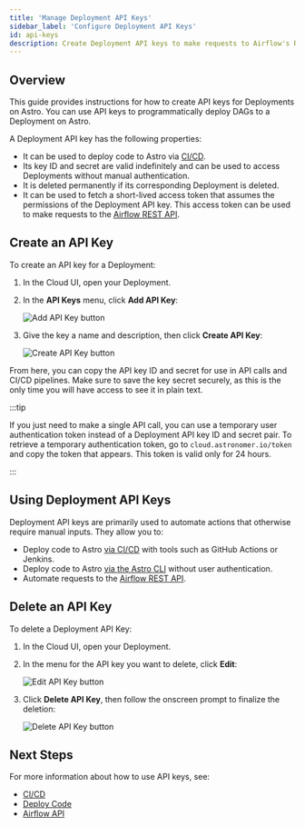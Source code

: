 ```yaml
---
title: 'Manage Deployment API Keys'
sidebar_label: 'Configure Deployment API Keys'
id: api-keys
description: Create Deployment API keys to make requests to Airflow's REST API and set up a CI/CD pipeline.
---
```


## Overview

This guide provides instructions for how to create API keys for Deployments on Astro. You can use API keys to programmatically deploy DAGs to a Deployment on Astro.

A Deployment API key has the following properties:

- It can be used to deploy code to Astro via [CI/CD](ci-cd.md).
- Its key ID and secret are valid indefinitely and can be used to access Deployments without manual authentication.
- It is deleted permanently if its corresponding Deployment is deleted.
- It can be used to fetch a short-lived access token that assumes the permissions of the Deployment API key. This access token can be used to make requests to the [Airflow REST API](airflow-api.md).

## Create an API Key

To create an API key for a Deployment:

1. In the Cloud UI, open your Deployment.
2. In the **API Keys** menu, click **Add API Key**:

    <div class="text--center">
      <img src="/img/docs/add-api-key.png" alt="Add API Key button" />
    </div>

3. Give the key a name and description, then click **Create API Key**:

    <div class="text--center">
      <img src="/img/docs/create-api-key.png" alt="Create API Key button" />
    </div>

From here, you can copy the API key ID and secret for use in API calls and CI/CD pipelines. Make sure to save the key secret securely, as this is the only time you will have access to see it in plain text.

:::tip

If you just need to make a single API call, you can use a temporary user authentication token instead of a Deployment API key ID and secret pair. To retrieve a temporary authentication token, go to `cloud.astronomer.io/token` and copy the token that appears. This token is valid only for 24 hours.

:::

## Using Deployment API Keys

Deployment API keys are primarily used to automate actions that otherwise require manual inputs. They allow you to:

- Deploy code to Astro [via CI/CD](ci-cd.md) with tools such as GitHub Actions or Jenkins.
- Deploy code to Astro [via the Astro CLI](deploy-code.md) without user authentication.
- Automate requests to the [Airflow REST API](airflow-api.md).

## Delete an API Key

To delete a Deployment API Key:

1. In the Cloud UI, open your Deployment.
2. In the menu for the API key you want to delete, click **Edit**:

    <div class="text--center">
      <img src="/img/docs/edit-api-key.png" alt="Edit API Key button" />
    </div>

3. Click **Delete API Key**, then follow the onscreen prompt to finalize the deletion:

    <div class="text--center">
      <img src="/img/docs/delete-api-key.png" alt="Delete API Key button" />
    </div>


## Next Steps

For more information about how to use API keys, see:

- [CI/CD](ci-cd.md)
- [Deploy Code](deploy-code.md)
- [Airflow API](airflow-api.md)
